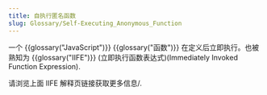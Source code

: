 ```yaml
---
title: 自执行匿名函数
slug: Glossary/Self-Executing_Anonymous_Function
---
```


一个 {{glossary("JavaScript")}} {{glossary("函数")}} 在定义后立即执行。也被熟知为 {{glossary("IIFE")}} (立即执行函数表达式)(Immediately Invoked Function Expression).

请浏览上面 IIFE 解释页链接获取更多信息/.

